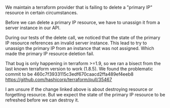 We maintain a terraform provider that is failing to delete a "primary IP" resource in certain circumstances.

Before we can delete a primary IP resource, we have to unassign it from a server instance in our API.

During our tests of the delete call, we noticed that the state of the primary IP resource references an invalid server instance. This lead to try to unassign the primary IP from an instance that was not assigned. Which made the primary IP resource deletion fail.

That bug is only happening in terraform >=1.9, so we ran a bisect from the last known terraform version to work (1.8.5). We found the problematic commit to be 460c7f3933115c3edf670caacd2ffa489ef4eeb8 https://github.com/hashicorp/terraform/pull/35467

I am unsure if the change linked above is about destroying resource or forgetting resource. But we expect the state of the primary IP resource to be refreshed before we can destroy it.


